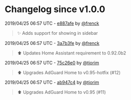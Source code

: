 # Changelog since v1.0.0

2019/04/25 06:57 UTC - [e887afe](https://github.com/hassio-addons/addon-adguard-home/commit/e887afe6c16e3456664d42229a8443c6e28a6e59) by [@frenck](https://github.com/frenck)
> :sparkles: Adds support for showing in sidebar 

2019/04/25 06:57 UTC - [3a7b3fe](https://github.com/hassio-addons/addon-adguard-home/commit/3a7b3feb5b597f5e0032edc09061dec677288dbb) by [@frenck](https://github.com/frenck)
> :arrow_up: Updates Home Assistant requirement to 0.92.0b2 

2019/04/25 06:57 UTC - [75c26e0](https://github.com/hassio-addons/addon-adguard-home/commit/75c26e006256783206e1e7a6636a5ce042c03472) by [@tjorim](https://github.com/tjorim)
> :arrow_up: Upgrades AdGuard Home to v0.95-hotfix (#12) 

2019/04/25 06:57 UTC - [ab947c4](https://github.com/hassio-addons/addon-adguard-home/commit/ab947c42d11fc26f3ff0a23fb1abfe8afa66f940) by [@tjorim](https://github.com/tjorim)
> ⬆️ Upgrades AdGuard Home to v0.95 (#11) 

